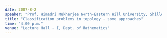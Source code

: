 ```yaml
---
date: 2007-8-2
speaker: "Prof. Himadri Mukherjee North-Eastern Hill University, Shillong"
title: "Classification problems in topology - some approaches"
time: "4.00 p.m." 
venue: "Lecture Hall - I, Dept. of Mathematics"
---
```


